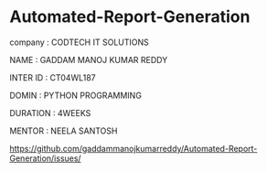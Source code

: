 # Automated-Report-Generation

company : CODTECH IT SOLUTIONS

NAME : GADDAM MANOJ KUMAR REDDY

INTER ID : CT04WL187

DOMIN : PYTHON PROGRAMMING

DURATION : 4WEEKS

MENTOR : NEELA SANTOSH

https://github.com/gaddammanojkumarreddy/Automated-Report-Generation/issues/
